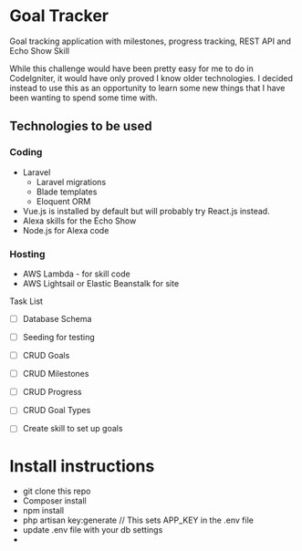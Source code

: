 # Goal Tracker
Goal tracking application with milestones, progress tracking, REST API and Echo Show Skill

While this challenge would have been pretty easy for me to do in CodeIgniter, it would have only proved I know older technologies. I decided instead to use this as an opportunity to learn some new things that I have been wanting to spend some time with.

## Technologies to be used
### Coding
- Laravel 
  - Laravel migrations
  - Blade templates
  - Eloquent ORM
- Vue.js is installed by default but will probably try React.js instead.
- Alexa skills for the Echo Show 
- Node.js for Alexa code
### Hosting
- AWS Lambda - for skill code
- AWS Lightsail or Elastic Beanstalk for site

Task List
- [ ] Database Schema
- [ ] Seeding for testing
- [ ] CRUD Goals
- [ ] CRUD Milestones
- [ ] CRUD Progress
- [ ] CRUD Goal Types
- [ ] Create skill to set up goals


# Install instructions
- git clone this repo
- Composer install
- npm install
- php artisan key:generate  // This sets APP_KEY in the .env file
- update .env file with your db settings
- 
